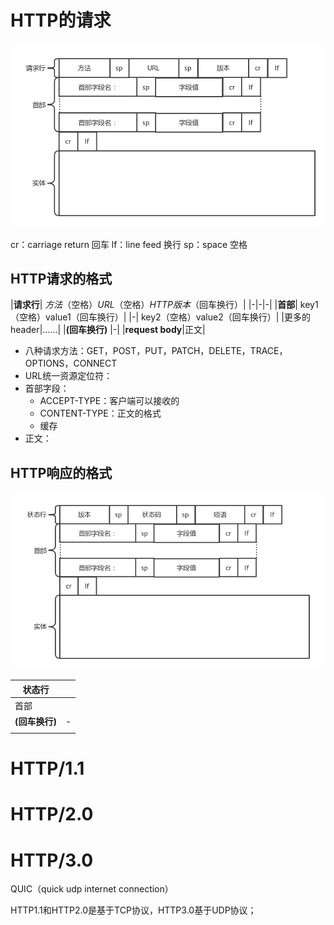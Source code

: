 # HTTP的请求
![title](https://raw.githubusercontent.com/xinjiuyijiu/NoteImages/master/gitnote/2020/07/20/http_request-1595211663915.jpg)

cr：carriage return 回车
lf：line feed 换行
sp：space 空格

## HTTP请求的格式

|**请求行**| *方法*（空格）*URL*（空格）*HTTP版本*（回车换行）|
|-|-|-|
|**首部**| key1（空格）value1（回车换行）|
|-|  key2（空格）value2（回车换行）|
|更多的header|......|
|**(回车换行)** |-|
|**request body**|正文|

- 八种请求方法：GET，POST，PUT，PATCH，DELETE，TRACE，OPTIONS，CONNECT
- URL统一资源定位符：
- 首部字段：
     - ACCEPT-TYPE：客户端可以接收的
     - CONTENT-TYPE：正文的格式
     - 缓存
- 正文：

## HTTP响应的格式
![title](https://raw.githubusercontent.com/xinjiuyijiu/NoteImages/master/gitnote/2020/07/20/http_response-1595224121809.jpg)

|状态行||
|-|-|
|首部||
|**(回车换行)** |-|
|||


# HTTP/1.1

# HTTP/2.0




# HTTP/3.0
QUIC（quick udp internet connection）


HTTP1.1和HTTP2.0是基于TCP协议，HTTP3.0基于UDP协议；